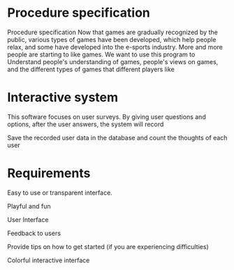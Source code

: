 # Procedure specification
Procedure specification
Now that games are gradually recognized by the public, various types of games have been developed, which help people relax, and some have developed into the e-sports industry. 
More and more people are starting to like games. We want to use this program to Understand people's understanding of games, people's views on games, and the different types of games that different players like

# Interactive system
This software focuses on user surveys. By giving user questions and options, after the user answers, the system will record

Save the recorded user data in the database and count the thoughts of each user


# Requirements

Easy to use or transparent interface.

Playful and fun

User Interface

Feedback to users

Provide tips on how to get started (if you are experiencing difficulties)

Colorful interactive interface
